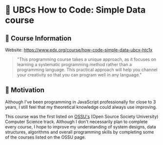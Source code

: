 # :briefcase: UBCs How to Code: Simple Data course

## :information_desk_person: Course Information

Website:
https://www.edx.org/course/how-code-simple-data-ubcx-htc1x

> "This programming course takes a unique approach, as it focuses on learning a systematic programming method rather than a programming language. This practical approach will help you channel your creativity so that you can program well in any language."

## :muscle: Motivation

Although I've been programming in JavaScript professionally for close to 3 years, I still feel that my theoretical knowledge could always use improving.

This course was the first listed on [OSSU's](https://github.com/ossu/computer-science) (Open Source Society University) Computer Science track. Although I don't necessarily plan to complete every course, I hope to improve my understanding of system designs, data structures, algorithms and overall programming skills by completing some of the courses listed on the OSSU page.